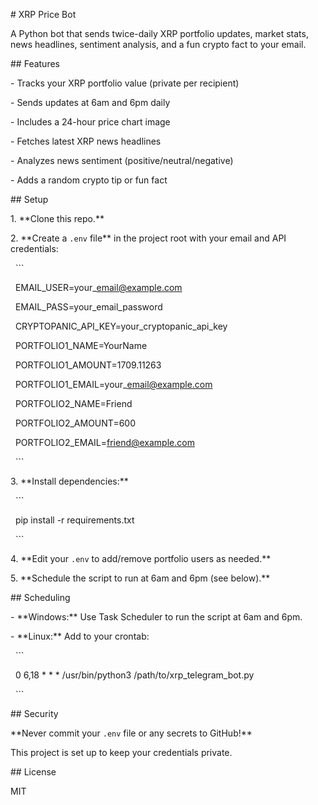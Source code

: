 \# XRP Price Bot



A Python bot that sends twice-daily XRP portfolio updates, market stats, news headlines, sentiment analysis, and a fun crypto fact to your email.



\## Features



\- Tracks your XRP portfolio value (private per recipient)

\- Sends updates at 6am and 6pm daily

\- Includes a 24-hour price chart image

\- Fetches latest XRP news headlines

\- Analyzes news sentiment (positive/neutral/negative)

\- Adds a random crypto tip or fun fact



\## Setup



1\. \*\*Clone this repo.\*\*

2\. \*\*Create a `.env` file\*\* in the project root with your email and API credentials:

&nbsp;   ```

&nbsp;   EMAIL\_USER=your\_email@example.com

&nbsp;   EMAIL\_PASS=your\_email\_password

&nbsp;   CRYPTOPANIC\_API\_KEY=your\_cryptopanic\_api\_key



&nbsp;   PORTFOLIO1\_NAME=YourName

&nbsp;   PORTFOLIO1\_AMOUNT=1709.11263

&nbsp;   PORTFOLIO1\_EMAIL=your\_email@example.com



&nbsp;   PORTFOLIO2\_NAME=Friend

&nbsp;   PORTFOLIO2\_AMOUNT=600

&nbsp;   PORTFOLIO2\_EMAIL=friend@example.com

&nbsp;   ```

3\. \*\*Install dependencies:\*\*

&nbsp;   ```

&nbsp;   pip install -r requirements.txt

&nbsp;   ```

4\. \*\*Edit your `.env` to add/remove portfolio users as needed.\*\*

5\. \*\*Schedule the script to run at 6am and 6pm (see below).\*\*



\## Scheduling



\- \*\*Windows:\*\* Use Task Scheduler to run the script at 6am and 6pm.

\- \*\*Linux:\*\* Add to your crontab:

&nbsp;   ```

&nbsp;   0 6,18 \* \* \* /usr/bin/python3 /path/to/xrp\_telegram\_bot.py

&nbsp;   ```



\## Security



\*\*Never commit your `.env` file or any secrets to GitHub!\*\*  

This project is set up to keep your credentials private.



\## License



MIT

